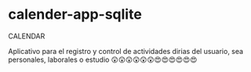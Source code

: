 # calender-app-sqlite
CALENDAR

Aplicativo para el registro y control de actividades dirias del usuario, sea personales, laborales o estudio :astonished::astonished::astonished::astonished::astonished::astonished::heart_eyes::heart_eyes::heart_eyes::heart_eyes::heart_eyes::heart_eyes:


